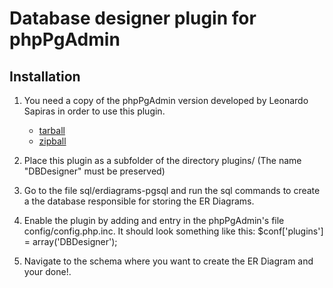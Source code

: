 Database designer plugin for phpPgAdmin
=======================================

Installation
------------

1. You need a copy of the phpPgAdmin version developed by Leonardo Sapiras in order to use this plugin.
	- [tarball](https://github.com/asleonardo/phppgadmin/tarball/ppa_new_plugin_arch)
	- [zipball](https://github.com/asleonardo/phppgadmin/zipball/ppa_new_plugin_arch)

2. Place this plugin as a subfolder of the directory plugins/ (The name "DBDesigner" must be preserved)

3. Go to the file sql/erdiagrams-pgsql and run the sql commands to create a the database responsible for storing the ER Diagrams.

4. Enable the plugin by adding and entry in the phpPgAdmin's file config/config.php.inc. It should look something like this: $conf['plugins'] = array('DBDesigner');

5. Navigate to the schema where you want to create the ER Diagram and your done!.